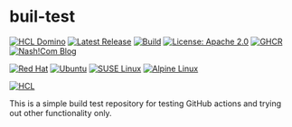 # buil-test


[![HCL Domino](https://img.shields.io/badge/HCL-Domino-ffde21)](https://www.hcltechsw.com/domino)
[![Latest Release](https://img.shields.io/github/v/release/nashcom/buil-test?label=release)](https://github.com/nashcom/buil-test/releases)
[![Build](https://github.com/nashcom/buil-test/actions/workflows/release.yml/badge.svg)](https://github.com/nashcom/buil-test/actions/workflows/release.yml)
[![License: Apache 2.0](https://img.shields.io/badge/license-Apache%202.0-blue.svg)](https://github.com/nashcom/buil-test/blob/main/LICENSE)
[![GHCR](https://img.shields.io/badge/registry-ghcr.io-blue?logo=docker)](https://github.com/nashcom/buil-test/pkgs/container/alpine_build_env)
[![Nash!Com Blog](https://img.shields.io/badge/Blog-Nash!Com-blue)](https://blog.nashcom.de)


[![Red Hat](https://img.shields.io/badge/Red_Hat-EE0000?logo=redhat&logoColor=white)](https://www.redhat.com)
[![Ubuntu](https://img.shields.io/badge/Ubuntu-E95420?logo=ubuntu&logoColor=white)](https://ubuntu.com)
[![SUSE Linux](https://img.shields.io/badge/SUSE_Linux-0C322C?logo=suse&logoColor=white)](https://www.suse.com)
[![Alpine Linux](https://img.shields.io/badge/Alpine_Linux-0D597F?logo=alpinelinux&logoColor=white)](https://alpinelinux.org)


[![HCL](https://img.shields.io/badge/Platform-HCL-0066A1?logo=data:image/svg+xml;base64,<base64-encoded-logo>)](https://www.hcltech.com)


This is a simple build test repository for testing GitHub actions and trying out other functionality only.


